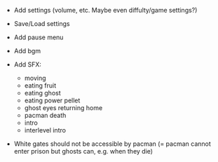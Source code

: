 - Add settings (volume, etc. Maybe even diffulty/game settings?)
- Save/Load settings
- Add pause menu

- Add bgm

- Add SFX:
    - moving
    - eating fruit
    - eating ghost
    - eating power pellet
    - ghost eyes returning home
    - pacman death
    - intro
    - interlevel intro

- White gates should not be accessible by pacman (= pacman cannot enter prison but ghosts can, e.g. when they die)
